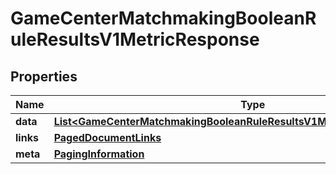 

# GameCenterMatchmakingBooleanRuleResultsV1MetricResponse


## Properties

| Name | Type | Description | Notes |
|------------ | ------------- | ------------- | -------------|
|**data** | [**List&lt;GameCenterMatchmakingBooleanRuleResultsV1MetricResponseDataInner&gt;**](GameCenterMatchmakingBooleanRuleResultsV1MetricResponseDataInner.md) |  |  |
|**links** | [**PagedDocumentLinks**](PagedDocumentLinks.md) |  |  |
|**meta** | [**PagingInformation**](PagingInformation.md) |  |  [optional] |



